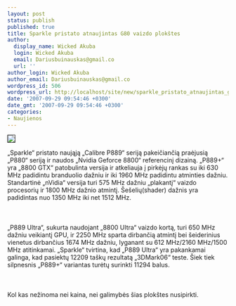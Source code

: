 ```yaml
---
layout: post
status: publish
published: true
title: Sparkle pristato atnaujintas G80 vaizdo plokštes
author:
  display_name: Wicked Akuba
  login: Wicked Akuba
  email: Dariusbuinauskas@gmail.co
  url: ''
author_login: Wicked Akuba
author_email: Dariusbuinauskas@gmail.co
wordpress_id: 506
wordpress_url: http://localhost/site/new/sparkle_pristato_atnaujintas_g80_vaizdo_plokstes/
date: '2007-09-29 09:54:46 +0300'
date_gmt: '2007-09-29 09:54:46 +0300'
categories:
- Naujienos
---
```

<div class="imgright"><img src="http://img401.imageshack.us/img401/4702/sparkle8800gtx2wp4.jpg " border="1"></div>
<p>„Sparkle“ pristato naująją „Calibre P889“ seriją pakeičiančią praėjusią „P880“ seriją ir naudos „Nvidia Geforce 8800“ referencinį dizainą. „P889+“ yra „8800 GTX“ patobulinta versija ir atkeliauja į pirkėjų rankas su iki 630 MHz padidintu branduolio dažniu ir iki 1960 MHz padidintu atminties dažniu. Standartinė „nVidia“ versija turi 575 MHz dažniu „plakantį“ vaizdo procesorių ir 1800 MHz dažnio atmintį. Šešelių(shader) dažnis yra padidintas nuo 1350 MHz iki net 1512 MHz.<br />
<br><br />
<br>„P889 Ultra“, sukurta naudojant „8800 Ultra“ vaizdo kortą, turi 650 MHz dažniu veikiantį GPU, ir 2250 MHz sparta dirbančią atmintį bei šeiderinius vienetus dirbančius 1674 MHz dažniu, lyganant su 612 MHz/2160 MHz/1500 MHz atitinkamai. „Sparkle“ tvirtina, kad „P889 Ultra“ yra pakankamai galinga, kad pasiektų 12209 taškų rezultatą „3DMark06“ teste. Šiek tiek silpnesnis „P889+“ variantas turėtų surinkti 11294 balus.<br />
<br><br />
<br>Kol kas nežinoma nei kaina, nei galimybės šias plokštes nusipirkti.<br />
<br></p>
